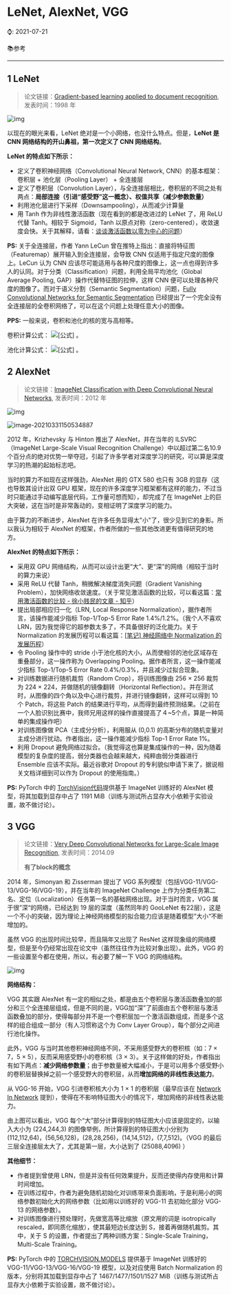 # LeNet, AlexNet, VGG

⌚️: 2021-07-21

📚参考

---

## 1 LeNet

> 论文链接：[Gradient-based learning applied to document recognition](https://link.zhihu.com/?target=http%3A//202.116.81.74/cache/7/03/yann.lecun.com/b1a1c4acb57f1b447bfe36e103910875/lecun-01a.pdf), 发表时间：1998 年

![img](imgs\v2-e5539ed222a20cdb9c7ebfca5c640a5d_720w.jpg)



以现在的眼光来看，LeNet 绝对是一个小网络，也没什么特点。但是，**LeNet 是 CNN 网络结构的开山鼻祖，第一次定义了 CNN 网络结构**。

**LeNet 的特点如下所示：**

- 定义了卷积神经网络（Convolutional Neural Network, CNN）的基本框架：卷积层 + 池化层（Pooling Layer） + 全连接层
- 定义了卷积层（Convolution Layer），与全连接层相比，卷积层的不同之处有两点：**局部连接（引进“感受野”这一概念）、权值共享（减少参数数量）**
- 利用池化层进行下采样（Downsampooling），从而减少计算量
- 用 Tanh 作为非线性激活函数（现在看到的都是改进过的 LeNet 了，用 ReLU 代替 Tanh。相较于 Sigmoid，Tanh 以原点对称（zero-centered），收敛速度会快。关于其解释，请看：[谈谈激活函数以零为中心的问题](https://link.zhihu.com/?target=https%3A//liam.page/2018/04/17/zero-centered-active-function/)）



**PS:** 关于全连接层，作者 Yann LeCun 曾在推特上指出：直接将特征图（Featuremap）展开输入到全连接层，会导致 CNN 仅适用于指定尺度的图像上。LeCun 认为 CNN 应该尽可能适用与各种尺度的图像上，这一点也得到许多人的认同。对于分类（Classification）问题，利用全局平均池化（Global Average Pooling, GAP）操作代替特征图的拉伸，这样 CNN 便可以处理各种尺度的图像了。而对于语义分割（Semantic Segmentation）问题，[Fully Convolutional Networks for Semantic Segmentation](https://link.zhihu.com/?target=https%3A//people.eecs.berkeley.edu/~jonlong/long_shelhamer_fcn.pdf) 已经提出了一个完全没有全连接层的全卷积网络了，可以在这个问题上处理任意大小的图像。

**PPS:** 一般来说，卷积和池化的核的宽与高相等。

卷积计算公式： ![[公式]](https://www.zhihu.com/equation?tex=Size_%7Bout%7D+%3D+%28Size_%7Bin%7D+-+Kernel_%7BPooling%7D%2B2%2APadding%29%2FStride+%2B+1) 。

池化计算公式： ![[公式]](https://www.zhihu.com/equation?tex=Size_%7Bout%7D+%3D+%28Size_%7Bin%7D+-+Kernel_%7BPooling%7D%29%2FStride+%2B+1) 。

## 2  AlexNet

> 论文链接：[ImageNet Classification with Deep Convolutional Neural Networks](https://link.zhihu.com/?target=https%3A//papers.nips.cc/paper/4824-imagenet-classification-with-deep-convolutional-neural-networks.pdf), 发表时间：2012 年



![img](imgs\v2-81a3c33b787e44f91d61c3c912c3f81e_720w.jpg)

![image-20210331150534887](imgs\image-20210331150534887.png)

2012 年，Krizhevsky 与 Hinton 推出了 AlexNet，并在当年的 ILSVRC（ImageNet Large-Scale Visual Recognition Challenge）中以超过第二名10.9个百分点的绝对优势一举夺冠，引起了许多学者对深度学习的研究，可以算是深度学习的热潮的起始标志吧。

当时的算力不如现在这样强劲，AlexNet 用的 GTX 580 也只有 3GB 的显存（这也导致其设计出双 GPU 框架，现在的许多深度学习框架都有这样的能力，不过当时只能通过手动编写底层代码，工作量可想而知），却完成了在 ImageNet 上的巨大突破，这在当时是非常轰动的，变相证明了深度学习的能力。

由于算力的不断进步，AlexNet 在许多任务显得太"小"了，很少见到它的身影。所以我认为相较于 AlexNet 的框架，作者所做的一些其他改进更有值得研究的地方。



**AlexNet 的特点如下所示：**

- 采用双 GPU 网络结构，从而可以设计出更“大”、更“深”的网络（相较于当时的算力来说）
- 采用 ReLU 代替 Tanh，稍微解决梯度消失问题（Gradient Vanishing Problem），加快网络收敛速度。（关于常见激活函数的比较，可以看这篇：[常用激活函数的比较 - 徐小贱民的文章 - 知乎](https://zhuanlan.zhihu.com/p/32610035)）
- 提出局部相应归一化（LRN, Local Response Normalization），据作者所言，该操作能减少指标 Top-1/Top-5 Error Rate 1.4%/1.2%。（我个人不喜欢 LRN，因为我觉得它的超参数太多了，不具备很好的泛化能力。关于 Normalization 的发展历程可以看这篇：[[笔记\] 神经网络中 Normalization 的发展历程](https://link.zhihu.com/?target=https%3A//blog.csdn.net/Code_Mart/article/details/92715180)）
- 令 Pooling 操作中的 stride 小于池化核的大小，从而使相邻的池化区域存在重叠部分，这一操作称为 Overlapping Pooling。据作者所言，这一操作能减少指标 Top-1/Top-5 Error Rate 0.4%/0.3%，并且减少过拟合现象。
- 对训练数据进行随机裁剪（Random Crop），将训练图像由 256 × 256 裁剪为 224 × 224，并做随机的镜像翻转（Horizontal Reflection）。并在测试时，从图像的四个角以及中心进行裁剪，并进行镜像翻转，这样可以得到 10 个 Patch，将这些 Patch 的结果进行平均，从而得到最终预测结果。（之前在一个人脸识别比赛中，我师兄用这样的操作直接提高了４~5个点，算是一种简单的集成操作吧）
- 对训练图像做 PCA（主成分分析），利用服从 (0,0.1) 的高斯分布的随机变量对主成分进行扰动。作者指出，这一操作能减少指标 Top-1 Error Rate 1%。
- 利用 Dropout 避免网络过拟合。（我觉得这也算是集成操作的一种，因为随着模型的复杂度的提高，弱分类器也会越来越大，纯粹由弱分类器进行 Ensemble 应该不实际。最近谷歌对 Dropout 的专利貌似申请下来了，据说相关文档详细到可以作为 Dropout 的使用指南。）

**PS:** PyTorch 中的 [TorchVision代码](https://pytorch.org/vision/stable/_modules/torchvision/models/alexnet.html#alexnet)提供基于 ImageNet 训练好的 AlexNet 模型，将其加载到显存中占了 1191 MiB（训练与测试所占显存大小依赖于实验设置，故不做讨论）。





## 3 VGG

> 论文链接：[Very Deep Convolutional Networks for Large-Scale Image Recognition](https://link.zhihu.com/?target=https%3A//arxiv.org/pdf/1409.1556.pdf), 发表时间：2014.09
>
> **有了block的概念**

2014 年，Simonyan 和 Zisserman 提出了 VGG 系列模型（包括VGG-11/VGG-13/VGG-16/VGG-19），并在当年的 ImageNet Challenge 上作为分类任务第二名、定位（Localization）任务第一名的基础网络出现。对于当时而言，VGG 属于很”深“的网络，已经达到 19 层的深度（虽然同年的 GooLeNet 有22层），这是一个不小的突破，因为理论上神经网络模型的拟合能力应该是随着模型”大小“不断增加的。

虽然 VGG 的出现时间比较早，而且隔年又出现了 ResNet 这样现象级的网络模型，但是至今仍经常出现在论文中（虽然往往作为比较对象出现）。此外，VGG 的一些设置至今都在使用，所以，有必要了解一下 VGG 的网络结构。

![img](F:/GitHub/README-1/notes/models/imgs/v2-27a13a7163bfe9bd6a10f5a086f01182_720w.jpg)

**网络结构：**

VGG 其实跟 AlexNet 有一定的相似之处，都是由五个卷积层与激活函数叠加的部分和三个全连接层组成，但是不同的是，VGG加“深”了前面由五个卷积层与激活函数叠加的部分，使得每部分并不是一个卷积层加一个激活函数组成，而是多个这样的组合组成一部分（有人习惯称这个为 Conv Layer Group），每个部分之间进行池化操作。

此外，VGG 与当时其他卷积神经网络不同，不采用感受野大的卷积核（如：7 × 7，5 × 5），反而采用感受野小的卷积核（3 × 3）。关于这样做的好处，作者指出有如下两点：**减少网络参数量**；由于参数量被大幅减小，于是可以用多个感受野小的卷积层替换掉之前一个感受野大的卷积层，从而**增加网络的非线性表达能力**。

从 VGG-16 开始，VGG 引进卷积核大小为 1 × 1 的卷积层（最早应该在 [Network In Network](https://link.zhihu.com/?target=https%3A//arxiv.org/pdf/1312.4400.pdf) 提到），使得在不影响特征图大小的情况下，增加网络的非线性表达能力。

由上图可以看出，VGG 每个“大”部分计算得到的特征图大小应该是固定的，以输入大小为 (224,244,3) 的图像举例，所计算得到的特征图大小分别为 (112,112,64)，(56,56,128)，(28,28,256)，(14,14,512)，(7,7,512)。（VGG 的最后三层全连接层太大了，尤其是第一层，大小达到了 (25088,4096) ）

**其他细节：**

- 作者提到曾使用 LRN，但是并没有任何效果提升，反而还使得内存使用和计算时间增加。
- 在训练过程中，作者为避免随机初始化对训练带来负面影响，于是利用小的网络参数初始化大的网络参数（比如用以训练好的 VGG-11 去初始化部分 VGG-13 的网络参数）。
- 对训练图像进行预处理时，先做宽高等比缩放（原文用的词是 isotropically rescaled，即同质化缩放），使其最短边长度达到 S，接着再做随机裁剪。其中，关于 S 的设置，作者提出了两种训练方案：Single-Scale Training，Multi-Scale Training。

**PS:** PyTorch 中的 [TORCHVISION.MODELS](https://pytorch.org/vision/stable/_modules/torchvision/models/vgg.html#vgg11) 提供基于 ImageNet 训练好的 VGG-11/VGG-13/VGG-16/VGG-19 模型，以及对应使用 Batch Normalization 的版本，分别将其加载到显存中占了 1467/1477/1501/1527 MiB（训练与测试所占显存大小依赖于实验设置，故不做讨论）。

